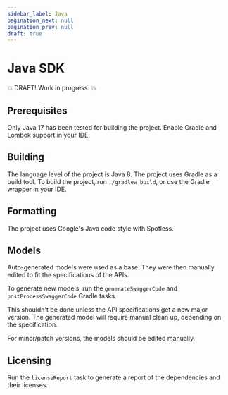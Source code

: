 ```yaml
---
sidebar_label: Java
pagination_next: null
pagination_prev: null
draft: true
---
```


# Java SDK

💥 DRAFT! Work in progress. 💥

## Prerequisites

Only Java 17 has been tested for building the project.
Enable Gradle and Lombok support in your IDE.

## Building

The language level of the project is Java 8. The project uses Gradle as a build tool.
To build the project, run `./gradlew build`, or use the Gradle wrapper in your IDE.

## Formatting

The project uses Google's Java code style with Spotless.

## Models

Auto-generated models were used as a base. They were then manually edited to fit the specifications of the APIs.

To generate new models, run the `generateSwaggerCode` and `postProcessSwaggerCode` Gradle tasks.

This shouldn't be done unless the API specifications get a new major version. The generated model will require manual clean up, depending on the specification.

For minor/patch versions, the models should be edited manually.

## Licensing

Run the `licenseReport` task to generate a report of the dependencies and their licenses.
